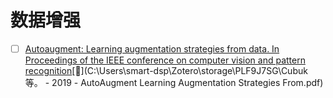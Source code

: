 # 数据增强

- [ ] [Autoaugment: Learning augmentation strategies from data. In Proceedings of the IEEE conference on computer vision and pattern recognition](https://openaccess.thecvf.com/content_CVPR_2019/html/Cubuk_AutoAugment_Learning_Augmentation_Strategies_From_Data_CVPR_2019_paper.html)[:page_facing_up:](C:\Users\smart-dsp\Zotero\storage\PLF9J7SG\Cubuk 等。 - 2019 - AutoAugment Learning Augmentation Strategies From.pdf)